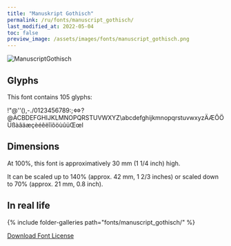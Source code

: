 ```yaml
---
title: "Manuskript Gothisch"
permalink: /ru/fonts/manuscript_gothisch/
last_modified_at: 2022-05-04
toc: false
preview_image: /assets/images/fonts/manuscript_gothisch.png
---
```

![ManuscriptGothisch](/assets/images/fonts/manuscript_gothisch.png)

## Glyphs
This font contains 105 glyphs:


!"@'’(),-./0123456789:;<=>?@ACBDEFGHIJKLMNOPQRSTUVWXYZ\abcdefghijkmnopqrstuvwxyzÄÆÔÖÜßàâäæçèéêëîïôöùûüŒœl


## Dimensions

At 100%, this font is approximatively 30 mm (1 1/4 inch) high.

It can be scaled up to 140% (approx. 42 mm, 1 2/3  inches) or scaled down to  70% (approx.  21 mm, 0.8 inch).


## In real life


{% include folder-galleries path="fonts/manuscript_gothisch/" %}

[Download Font License](https://github.com/inkstitch/inkstitch/tree/main/fonts/manuskript_gotisch/LICENSE)
